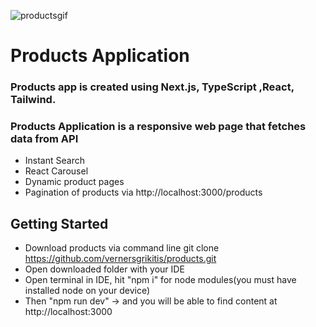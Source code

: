 ![productsgif](https://github.com/vernersgrikitis/products/assets/127933614/68d50e18-8af0-4da6-8dc2-cc339d8a4403)

# Products Application

### Products app is created using Next.js, TypeScript ,React, Tailwind.

### Products Application is a responsive web page that fetches data from API

- Instant Search
- React Carousel
- Dynamic product pages
- Pagination of products via http://localhost:3000/products

## Getting Started

- Download products via command line git clone https://github.com/vernersgrikitis/products.git
- Open downloaded folder with your IDE
- Open terminal in IDE, hit "npm i" for node modules(you must have installed node on your device)
- Then "npm run dev" -> and you will be able to find content at http://localhost:3000

